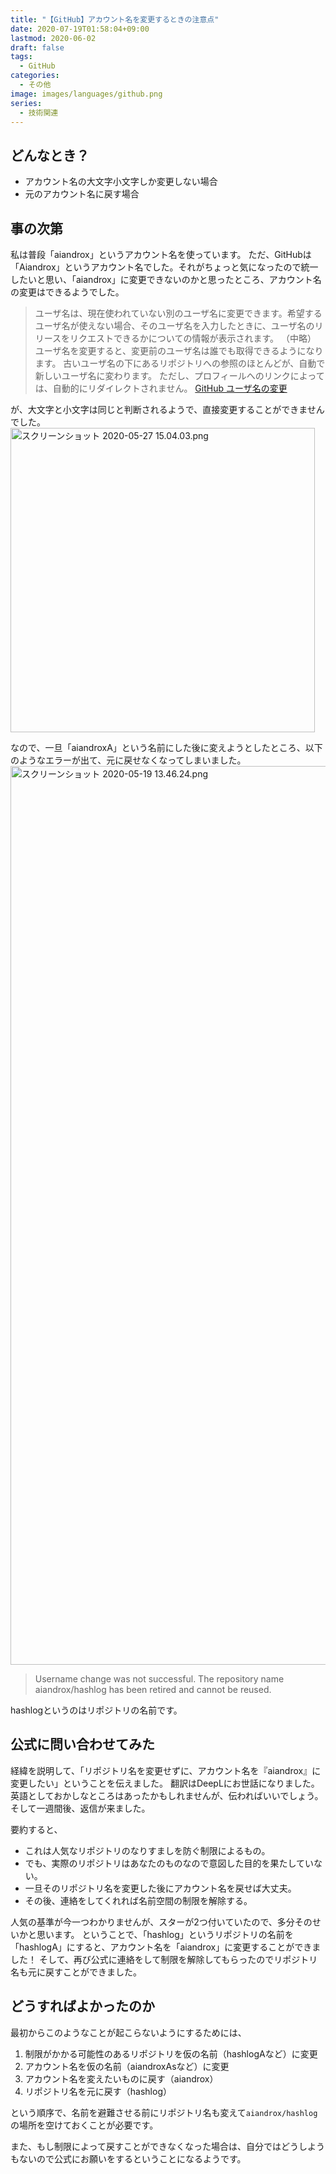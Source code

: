 ```yaml
---
title: "【GitHub】アカウント名を変更するときの注意点"
date: 2020-07-19T01:58:04+09:00
lastmod: 2020-06-02
draft: false
tags:
  - GitHub
categories:
  - その他
image: images/languages/github.png
series:
  - 技術関連
---
```


## どんなとき？

- アカウント名の大文字小文字しか変更しない場合
- 元のアカウント名に戻す場合

## 事の次第

私は普段「aiandrox」というアカウント名を使っています。
ただ、GitHubは「Aiandrox」というアカウント名でした。それがちょっと気になったので統一したいと思い、「aiandrox」に変更できないのかと思ったところ、アカウント名の変更はできるようでした。

> ユーザ名は、現在使われていない別のユーザ名に変更できます。希望するユーザ名が使えない場合、そのユーザ名を入力したときに、ユーザ名のリリースをリクエストできるかについての情報が表示されます。
> （中略）
> ユーザ名を変更すると、変更前のユーザ名は誰でも取得できるようになります。 古いユーザ名の下にあるリポジトリへの参照のほとんどが、自動で新しいユーザ名に変わります。 ただし、プロフィールへのリンクによっては、自動的にリダイレクトされません。
> [GitHub ユーザ名の変更](https://help.github.com/ja/github/setting-up-and-managing-your-github-user-account/changing-your-github-username)

が、大文字と小文字は同じと判断されるようで、直接変更することができませんでした。
<img width="487" alt="スクリーンショット 2020-05-27 15.04.03.png" src="https://qiita-image-store.s3.ap-northeast-1.amazonaws.com/0/322882/403c566f-adc1-34d9-f58c-d516987e446e.png">

なので、一旦「aiandroxA」という名前にした後に変えようとしたところ、以下のようなエラーが出て、元に戻せなくなってしまいました。
<img width="1438" alt="スクリーンショット 2020-05-19 13.46.24.png" src="https://qiita-image-store.s3.ap-northeast-1.amazonaws.com/0/322882/24fdbf85-d3cf-d36c-d003-e16d2cebe5ed.png">

> Username change was not successful. The repository name aiandrox/hashlog has been retired and cannot be reused.

hashlogというのはリポジトリの名前です。

## 公式に問い合わせてみた

経緯を説明して、「リポジトリ名を変更せずに、アカウント名を『aiandrox』に変更したい」ということを伝えました。
翻訳はDeepLにお世話になりました。英語としておかしなところはあったかもしれませんが、伝わればいいでしょう。
そして一週間後、返信が来ました。

要約すると、

- これは人気なリポジトリのなりすましを防ぐ制限によるもの。
- でも、実際のリポジトリはあなたのものなので意図した目的を果たしていない。
- 一旦そのリポジトリ名を変更した後にアカウント名を戻せば大丈夫。
- その後、連絡をしてくれれば名前空間の制限を解除する。

人気の基準が今一つわかりませんが、スターが2つ付いていたので、多分そのせいかと思います。
ということで、「hashlog」というリポジトリの名前を「hashlogA」にすると、アカウント名を「aiandrox」に変更することができました！
そして、再び公式に連絡をして制限を解除してもらったのでリポジトリ名も元に戻すことができました。

## どうすればよかったのか

最初からこのようなことが起こらないようにするためには、

1. 制限がかかる可能性のあるリポジトリを仮の名前（hashlogAなど）に変更
2. アカウント名を仮の名前（aiandroxAsなど）に変更
3. アカウント名を変えたいものに戻す（aiandrox）
4. リポジトリ名を元に戻す（hashlog）

という順序で、名前を避難させる前にリポジトリ名も変えて`aiandrox/hashlog`の場所を空けておくことが必要です。

また、もし制限によって戻すことができなくなった場合は、自分ではどうしようもないので公式にお願いをするということになるようです。
